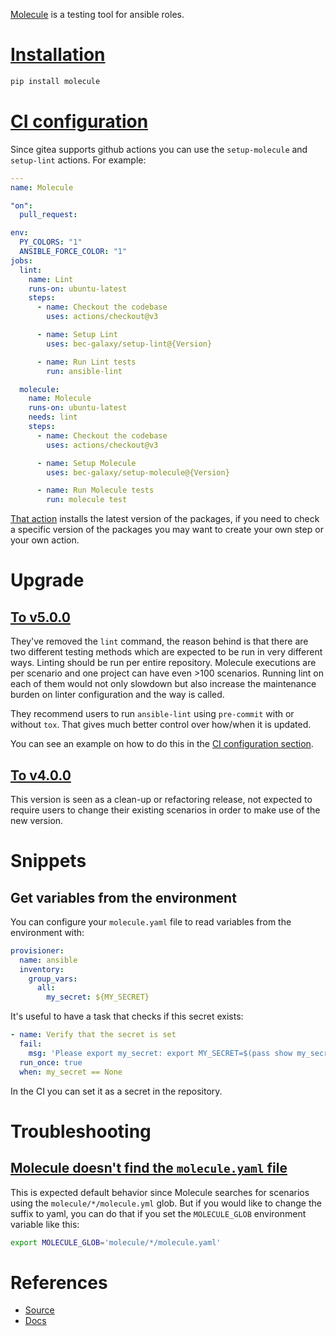 [Molecule](https://github.com/ansible-community/molecule) is a testing tool for ansible roles.

# [Installation](https://molecule.readthedocs.io/installation/)

```bash
pip install molecule
```

# [CI configuration](https://github.com/marketplace/actions/setup-molecule)

Since gitea supports github actions you can use the `setup-molecule` and `setup-lint` actions. For example:

```yaml
---
name: Molecule

"on":
  pull_request:

env:
  PY_COLORS: "1"
  ANSIBLE_FORCE_COLOR: "1"
jobs:
  lint:
    name: Lint
    runs-on: ubuntu-latest
    steps:
      - name: Checkout the codebase
        uses: actions/checkout@v3

      - name: Setup Lint
        uses: bec-galaxy/setup-lint@{Version}

      - name: Run Lint tests
        run: ansible-lint

  molecule:
    name: Molecule
    runs-on: ubuntu-latest
    needs: lint
    steps:
      - name: Checkout the codebase
        uses: actions/checkout@v3

      - name: Setup Molecule
        uses: bec-galaxy/setup-molecule@{Version}

      - name: Run Molecule tests
        run: molecule test
```

[That action](https://github.com/bec-galaxy/setup-molecule/blob/main/action.yml) installs the latest version of the packages, if you need to check a specific version of the packages you may want to create your own step or your own action.

# Upgrade

## [To v5.0.0](https://github.com/ansible-community/molecule/discussions/3825#discussioncomment-4908366)

They've removed the `lint` command, the reason behind is that there are two different testing methods which are expected to be run in very different ways. Linting should be run per entire repository. Molecule executions are per scenario and one project can have even >100 scenarios. Running lint on each of them would not only slowdown but also increase the maintenance burden on linter configuration and the way is called.

They recommend users to run `ansible-lint` using `pre-commit` with or without `tox`. That gives much better control over how/when it is updated.

You can see an example on how to do this in the [CI configuration section](#ci-configuration).

## [To v4.0.0](https://github.com/ansible-community/molecule/discussions/3198)

This version is seen as a clean-up or refactoring release, not expected to require users to change their existing scenarios in order to make use of the new version.

# Snippets

## Get variables from the environment

You can configure your `molecule.yaml` file to read variables from the environment with:

```yaml
provisioner:
  name: ansible
  inventory:
    group_vars:
      all:
        my_secret: ${MY_SECRET}
```

It's useful to have a task that checks if this secret exists:

```yaml
- name: Verify that the secret is set
  fail: 
    msg: 'Please export my_secret: export MY_SECRET=$(pass show my_secret)'
  run_once: true
  when: my_secret == None
```

In the CI you can set it as a secret in the repository.

# Troubleshooting

## [Molecule doesn't find the `molecule.yaml` file](https://github.com/ansible-community/molecule/discussions/3344)


This is expected default behavior since Molecule searches for scenarios using the `molecule/*/molecule.yml` glob. But if you would like to change the suffix to yaml, you can do that if you set the `MOLECULE_GLOB` environment variable like this:

```bash
export MOLECULE_GLOB='molecule/*/molecule.yaml'
```

# References

- [Source](https://github.com/ansible-community/molecule)
- [Docs](https://molecule.rtfd.io/)
